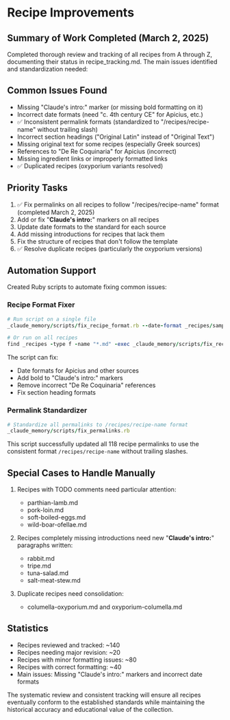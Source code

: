 # Recipe Improvements

## Summary of Work Completed (March 2, 2025)

Completed thorough review and tracking of all recipes from A through Z, documenting their status in recipe_tracking.md. The main issues identified and standardization needed:

## Common Issues Found
- Missing "Claude's intro:" marker (or missing bold formatting on it)
- Incorrect date formats (need "c. 4th century CE" for Apicius, etc.)
- ✅ Inconsistent permalink formats (standardized to "/recipes/recipe-name" without trailing slash)
- Incorrect section headings ("Original Latin" instead of "Original Text")
- Missing original text for some recipes (especially Greek sources)
- References to "De Re Coquinaria" for Apicius (incorrect)
- Missing ingredient links or improperly formatted links
- ✅ Duplicated recipes (oxyporium variants resolved)

## Priority Tasks
1. ✅ Fix permalinks on all recipes to follow "/recipes/recipe-name" format (completed March 2, 2025)
2. Add or fix "**Claude's intro:**" markers on all recipes
3. Update date formats to the standard for each source
4. Add missing introductions for recipes that lack them
5. Fix the structure of recipes that don't follow the template
6. ✅ Resolve duplicate recipes (particularly the oxyporium versions)

## Automation Support
Created Ruby scripts to automate fixing common issues:

### Recipe Format Fixer
```ruby
# Run script on a single file
_claude_memory/scripts/fix_recipe_format.rb --date-format _recipes/sample-recipe.md

# Or run on all recipes
find _recipes -type f -name "*.md" -exec _claude_memory/scripts/fix_recipe_format.rb --all {} \;
```

The script can fix:
- Date formats for Apicius and other sources
- Add bold to "Claude's intro:" markers
- Remove incorrect "De Re Coquinaria" references
- Fix section heading formats

### Permalink Standardizer
```ruby
# Standardize all permalinks to /recipes/recipe-name format
_claude_memory/scripts/fix_permalinks.rb
```

This script successfully updated all 118 recipe permalinks to use the consistent format `/recipes/recipe-name` without trailing slashes.

## Special Cases to Handle Manually
1. Recipes with TODO comments need particular attention:
   - parthian-lamb.md
   - pork-loin.md
   - soft-boiled-eggs.md
   - wild-boar-ofellae.md

2. Recipes completely missing introductions need new "**Claude's intro:**" paragraphs written:
   - rabbit.md
   - tripe.md
   - tuna-salad.md
   - salt-meat-stew.md

3. Duplicate recipes need consolidation:
   - columella-oxyporium.md and oxyporium-columella.md

## Statistics
- Recipes reviewed and tracked: ~140
- Recipes needing major revision: ~20
- Recipes with minor formatting issues: ~80
- Recipes with correct formatting: ~40
- Main issues: Missing "Claude's intro:" markers and incorrect date formats

The systematic review and consistent tracking will ensure all recipes eventually conform to the established standards while maintaining the historical accuracy and educational value of the collection.